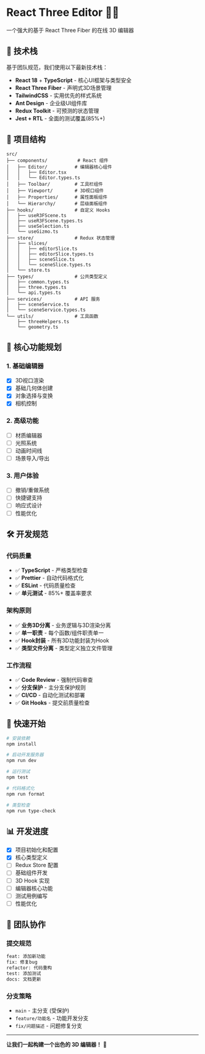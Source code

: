 # React Three Editor 🎨✨

一个强大的基于 React Three Fiber 的在线 3D 编辑器

## 🚀 技术栈

基于团队规范，我们使用以下最新技术栈：

- **React 18** + **TypeScript** - 核心UI框架与类型安全
- **React Three Fiber** - 声明式3D场景管理
- **TailwindCSS** - 实用优先的样式系统
- **Ant Design** - 企业级UI组件库
- **Redux Toolkit** - 可预测的状态管理
- **Jest + RTL** - 全面的测试覆盖(85%+)

## 📁 项目结构

```
src/
├── components/           # React 组件
│   ├── Editor/          # 编辑器核心组件
│   │   ├── Editor.tsx
│   │   └── Editor.types.ts
│   ├── Toolbar/         # 工具栏组件
│   ├── Viewport/        # 3D视口组件
│   ├── Properties/      # 属性面板组件
│   └── Hierarchy/       # 层级面板组件
├── hooks/               # 自定义 Hooks
│   ├── useR3FScene.ts
│   ├── useR3FScene.types.ts
│   ├── useSelection.ts
│   └── useGizmo.ts
├── store/               # Redux 状态管理
│   ├── slices/
│   │   ├── editorSlice.ts
│   │   ├── editorSlice.types.ts
│   │   ├── sceneSlice.ts
│   │   └── sceneSlice.types.ts
│   └── store.ts
├── types/               # 公共类型定义
│   ├── common.types.ts
│   ├── three.types.ts
│   └── api.types.ts
├── services/            # API 服务
│   ├── sceneService.ts
│   └── sceneService.types.ts
└── utils/               # 工具函数
    ├── threeHelpers.ts
    └── geometry.ts
```

## 🎯 核心功能规划

### 1. 基础编辑器
- [x] 3D视口渲染
- [x] 基础几何体创建
- [x] 对象选择与变换
- [x] 相机控制

### 2. 高级功能
- [ ] 材质编辑器
- [ ] 光照系统
- [ ] 动画时间线
- [ ] 场景导入/导出

### 3. 用户体验
- [ ] 撤销/重做系统
- [ ] 快捷键支持
- [ ] 响应式设计
- [ ] 性能优化

## 🛠️ 开发规范

### 代码质量
- ✅ **TypeScript** - 严格类型检查
- ✅ **Prettier** - 自动代码格式化
- ✅ **ESLint** - 代码质量检查
- ✅ **单元测试** - 85%+ 覆盖率要求

### 架构原则
- ✅ **业务3D分离** - 业务逻辑与3D渲染分离
- ✅ **单一职责** - 每个函数/组件职责单一
- ✅ **Hook封装** - 所有3D功能封装为Hook
- ✅ **类型文件分离** - 类型定义独立文件管理

### 工作流程
- ✅ **Code Review** - 强制代码审查
- ✅ **分支保护** - 主分支保护规则
- ✅ **CI/CD** - 自动化测试和部署
- ✅ **Git Hooks** - 提交前质量检查

## 🚦 快速开始

```bash
# 安装依赖
npm install

# 启动开发服务器
npm run dev

# 运行测试
npm test

# 代码格式化
npm run format

# 类型检查
npm run type-check
```

## 📊 开发进度

- [x] 项目初始化和配置
- [x] 核心类型定义
- [ ] Redux Store 配置
- [ ] 基础组件开发
- [ ] 3D Hook 实现
- [ ] 编辑器核心功能
- [ ] 测试用例编写
- [ ] 性能优化

## 🤝 团队协作

### 提交规范
```bash
feat: 添加新功能
fix: 修复bug
refactor: 代码重构
test: 添加测试
docs: 文档更新
```

### 分支策略
- `main` - 主分支 (受保护)
- `feature/功能名` - 功能开发分支
- `fix/问题描述` - 问题修复分支

---

**让我们一起构建一个出色的 3D 编辑器！** 🎉 